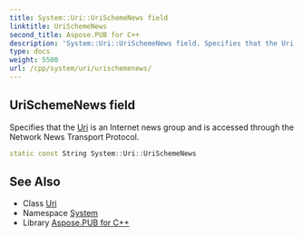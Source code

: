 ```yaml
---
title: System::Uri::UriSchemeNews field
linktitle: UriSchemeNews
second_title: Aspose.PUB for C++
description: 'System::Uri::UriSchemeNews field. Specifies that the Uri is an Internet news group and is accessed through the Network News Transport Protocol in C++.'
type: docs
weight: 5500
url: /cpp/system/uri/urischemenews/
---
```

## UriSchemeNews field


Specifies that the [Uri](../) is an Internet news group and is accessed through the Network News Transport Protocol.

```cpp
static const String System::Uri::UriSchemeNews
```

## See Also

* Class [Uri](../)
* Namespace [System](../../)
* Library [Aspose.PUB for C++](../../../)
